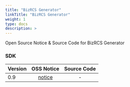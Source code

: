 ```yaml
---
title: "BizRCS Generator"
linkTitle: "BizRCS Generator"
weight: 1
type: docs
description: >
---
```


Open Source Notice & Source Code for BizRCS Generator

### SDK

| Version | OSS Notice | Source Code |
|---|:---:|:---:|
| 0.9 | [notice](https://opensource.sktelecom.com/compliance_artifacts/bizrcs_generator/sdk/0.9/BizRCSGen_0.9.0_OSS_Notice.html)  | - |